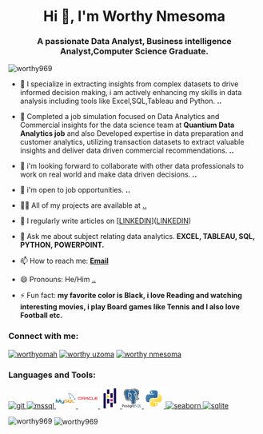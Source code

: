 <h1 align="center">Hi 👋, I'm Worthy Nmesoma</h1>
<h3 align="center">A passionate Data Analyst, Business intelligence Analyst,Computer Science Graduate.</h3>

<p align="left"> <img src="https://komarev.com/ghpvc/?username=worthy969&label=Profile%20views&color=0e75b6&style=flat" alt="worthy969" /> </p>

- 🔭 I specialize in extracting insights from complex datasets to drive informed decision making, i am actively enhancing my skills in data analysis including tools like Excel,SQL,Tableau and Python. **..**

- 🌱 Completed a job simulation focused on Data Analytics and Commercial insights for the data science team at **Quantium Data Analytics job** and also Developed expertise in data preparation and customer analytics, utilizing transaction datasets to extract valuable insights and deliver data driven commercial recommendations. **..**

- 👯 i'm looking forward to collaborate with other data professionals to work on real world and make data driven decisions. **..**

- 🤔 i'm open to job opportunities. **..**

- 👨‍💻 All of my projects are available at [..](..)

- 📝 I regularly write articles on [[LINKEDIN](www.linkedin.com/in/worthy-uzoma-793777205)]([LINKEDIN](www.linkedin.com/in/worthy-uzoma-793777205))

- 💬 Ask me about subject relating data analytics. **EXCEL, TABLEAU, SQL, PYTHON, POWERPOINT.**

- 📫 How to reach me: **[Email](worthynmesoma@gmail.com)**

- 😄 Pronouns: He/Him [..](..)

- ⚡ Fun fact: **my favorite color is Black, i love Reading and watching interesting movies, i play Board games like Tennis and I also love Football etc.**

<h3 align="left">Connect with me:</h3>
<p align="left">
<a href="https://twitter.com/worthyomah" target="blank"><img align="center" src="https://raw.githubusercontent.com/rahuldkjain/github-profile-readme-generator/master/src/images/icons/Social/twitter.svg" alt="worthyomah" height="30" width="40" /></a>
<a href="https://linkedin.com/in/Worthy-Uzoma" target="blank"><img align="center" src="https://raw.githubusercontent.com/rahuldkjain/github-profile-readme-generator/master/src/images/icons/Social/linked-in-alt.svg" alt="worthy uzoma" height="30" width="40" /></a>
<a href="https://kaggle.com/worthy nmesoma" target="blank"><img align="center" src="https://raw.githubusercontent.com/rahuldkjain/github-profile-readme-generator/master/src/images/icons/Social/kaggle.svg" alt="worthy nmesoma" height="30" width="40" /></a>
</p>

<h3 align="left">Languages and Tools:</h3>
<p align="left"> <a href="https://git-scm.com/" target="_blank" rel="noreferrer"> <img src="https://www.vectorlogo.zone/logos/git-scm/git-scm-icon.svg" alt="git" width="40" height="40"/> </a> <a href="https://www.microsoft.com/en-us/sql-server" target="_blank" rel="noreferrer"> <img src="https://www.svgrepo.com/show/303229/microsoft-sql-server-logo.svg" alt="mssql" width="40" height="40"/> </a> <a href="https://www.mysql.com/" target="_blank" rel="noreferrer"> <img src="https://raw.githubusercontent.com/devicons/devicon/master/icons/mysql/mysql-original-wordmark.svg" alt="mysql" width="40" height="40"/> </a> <a href="https://www.oracle.com/" target="_blank" rel="noreferrer"> <img src="https://raw.githubusercontent.com/devicons/devicon/master/icons/oracle/oracle-original.svg" alt="oracle" width="40" height="40"/> </a> <a href="https://pandas.pydata.org/" target="_blank" rel="noreferrer"> <img src="https://raw.githubusercontent.com/devicons/devicon/2ae2a900d2f041da66e950e4d48052658d850630/icons/pandas/pandas-original.svg" alt="pandas" width="40" height="40"/> </a> <a href="https://www.postgresql.org" target="_blank" rel="noreferrer"> <img src="https://raw.githubusercontent.com/devicons/devicon/master/icons/postgresql/postgresql-original-wordmark.svg" alt="postgresql" width="40" height="40"/> </a> <a href="https://www.python.org" target="_blank" rel="noreferrer"> <img src="https://raw.githubusercontent.com/devicons/devicon/master/icons/python/python-original.svg" alt="python" width="40" height="40"/> </a> <a href="https://seaborn.pydata.org/" target="_blank" rel="noreferrer"> <img src="https://seaborn.pydata.org/_images/logo-mark-lightbg.svg" alt="seaborn" width="40" height="40"/> </a> <a href="https://www.sqlite.org/" target="_blank" rel="noreferrer"> <img src="https://www.vectorlogo.zone/logos/sqlite/sqlite-icon.svg" alt="sqlite" width="40" height="40"/> </a> </p>

<p><img align="left" src="https://github-readme-stats.vercel.app/api/top-langs?username=worthy969&show_icons=true&locale=en&layout=compact" alt="worthy969" /></p>

<p>&nbsp;<img align="center" src="https://github-readme-stats.vercel.app/api?username=worthy969&show_icons=true&locale=en" alt="worthy969" /></p>



<!--## Hi there 👋 My Name is Worthy nmesoma 
### I am Data Analyst/ Business Intelligence Analyst, Computer science graduate 
**Interesting Facts about me:**
* 🔭 I specialize in extracting insights from complex datasets to drive informed decision making, i am actively enhancing my skills in data analysis including tools like Excel,SQL,Tableau and Python.
* 🌱 Completed a job simulation focused on Data Analytics and Commercial insights for the data science team at **Quantium Data Analytics job** and also Developed expertise in data preparation and customer analytics, utilizing transaction datasets to extract valuable insights and deliver data driven commercial recommendations.
* 👯 i'm looking forward to collaborate with other data professionals to work on real world and make data driven decisions.
* 🤔 i'm open to job opportunities.
* 💬 Ask me about subject relating data analytics.
* 📫 How to reach me:[Email](worthynmesoma@gmail.com)
* 🧑‍💻 All my project are available at
* 😄 Pronouns: He/Him
* ⚡ Fun fact: my favorite color is Black, i love Reading and watching interesting movies, i play Board games like Tennis and I also love Football etc.
  ### Connect with me:
 (![image-29-1024x576](https://github.com/user-attachments/assets/9de9a966-efea-4a9a-be34-0e62e384d03c/Discord.com/worthy0205)-->

<!--
**worthy969/worthy969** is a ✨ _special_ ✨ repository because its `README.md` (this file) appears on your GitHub profile.

Here are some ideas to get you started:

- 🔭 I’m currently working on ...
- 🌱 I’m currently learning ...
- 👯 I’m looking to collaborate on ...
- 🤔 I’m looking for help with ...
- 💬 Ask me about ...
- 📫 How to reach me: ...
- 😄 Pronouns: ...
- ⚡ Fun fact: ...
-->

